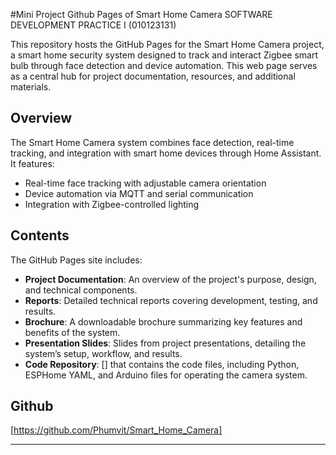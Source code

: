 #Mini Project Github Pages of Smart Home Camera
SOFTWARE DEVELOPMENT PRACTICE I (010123131)

This repository hosts the GitHub Pages for the Smart Home Camera project, a smart home security system designed to track and interact Zigbee smart bulb through face detection and device automation. This web page serves as a central hub for project documentation, resources, and additional materials.

## Overview

The Smart Home Camera system combines face detection, real-time tracking, and integration with smart home devices through Home Assistant. It features:
- Real-time face tracking with adjustable camera orientation
- Device automation via MQTT and serial communication
- Integration with Zigbee-controlled lighting

## Contents

The GitHub Pages site includes:

- **Project Documentation**: An overview of the project's purpose, design, and technical components.
- **Reports**: Detailed technical reports covering development, testing, and results.
- **Brochure**: A downloadable brochure summarizing key features and benefits of the system.
- **Presentation Slides**: Slides from project presentations, detailing the system’s setup, workflow, and results.
- **Code Repository**: [] that contains the code files, including Python, ESPHome YAML, and Arduino files for operating the camera system.

## Github

[https://github.com/Phumvit/Smart_Home_Camera]

---

